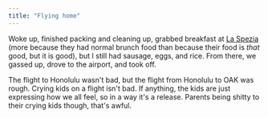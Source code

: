 ```yaml
---
title: "Flying home"
---
```


Woke up, finished packing and cleaning up, grabbed breakfast at [La Spezia](http://www.laspeziakauai.com/) (more because they had normal brunch food than because their food is *that* good, but it is good), but I still had sausage, eggs, and rice. From there, we gassed up, drove to the airport, and took off.

The flight to Honolulu wasn't bad, but the flight from Honolulu to OAK was rough. Crying kids on a flight isn't bad. If anything, the kids are just expressing how we all feel, so in a way it's a release. Parents being shitty to their crying kids though, that's awful.